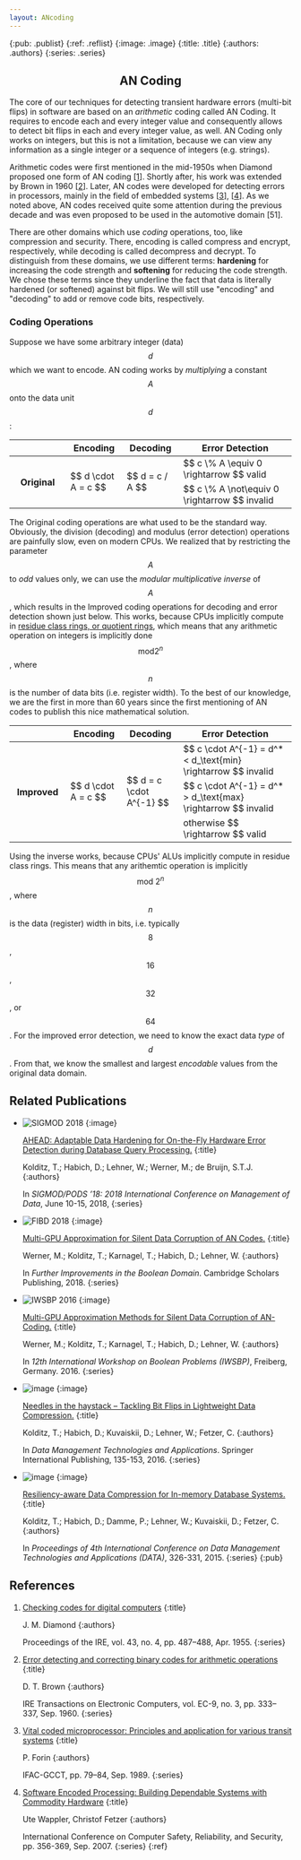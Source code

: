 ```yaml
---
layout: ANcoding
---
```


{:pub: .publist}
{:ref: .reflist}
{:image: .image}
{:title: .title}
{:authors: .authors}
{:series: .series}

## <center>AN Coding</center>

The core of our techniques for detecting transient hardware errors (multi-bit flips) in software are based on an _arithmetic_ coding called AN Coding. It requires to encode each and every integer value and  consequently allows to detect bit flips in each and every integer value, as well. AN Coding only works on integers, but this is not a limitation, because we can view any information as a single integer or a sequence of integers (e.g. strings).

Arithmetic codes were first mentioned in the mid-1950s when Diamond proposed one form of AN coding [[1](#ref1)]. Shortly after, his work was extended by Brown in 1960 [[2](#ref2)]. Later, AN codes were developed for detecting errors in processors, mainly in the field of embedded systems  [[3](#ref3)], [[4](#ref4)]. As we noted above, AN codes received quite some attention during the previous decade and was even proposed to be used in the automotive domain [51].

There are other domains which use _coding_ operations, too, like compression and security. There, encoding is called compress and encrypt, respectively, while decoding is called decompress and decrypt. To distinguish from these domains, we use different terms: **hardening** for increasing the code strength and **softening** for reducing the code strength. We chose these terms since they underline the fact that data is literally hardened (or softened) against bit flips. We will still use "encoding" and "decoding" to add or remove code bits, respectively.

### Coding Operations

Suppose we have some arbitrary integer (data) $$d$$ which we want to encode. AN coding works by _multiplying_ a constant $$A$$ onto the data unit $$d$$:

<table>
  <colgroup>
    <col width="20%" />
    <col width="20%" />
    <col width="20%" />
    <col width="40%" />
  </colgroup>
  <thead>
    <tr>
      <th></th>
      <th>Encoding</th>
      <th>Decoding</th>
      <th>Error Detection</th>
    </tr>
  </thead>
  <tbody>
    <tr>
      <th rowspan="2">Original</th>
      <td rowspan="2" markdown="span">$$ d \cdot A = c $$</td>
      <td rowspan="2" markdown="span">$$ d = c / A $$</td>
      <td markdown="span">$$ c \% A \equiv 0 \rightarrow $$ valid</td>
    </tr>
    <tr>
      <td markdown="span">$$ c \% A \not\equiv 0 \rightarrow $$ invalid</td>
    </tr>
  </tbody>
</table>

The Original coding operations are what used to be the standard way. Obviously, the division (decoding) and modulus (error detection) operations are painfully slow, even on modern CPUs. We realized that by restricting the parameter $$A$$ to _odd_ values only, we can use the _modular multiplicative inverse_ of $$A$$, which results in the Improved coding operations for decoding and error detection shown just below. This works, because CPUs implicitly compute in [residue class rings, or quotient rings](https://en.wikipedia.org/wiki/Quotient_ring), which means that any arithmetic operation on integers is implicitly done $$ \text{mod} 2^n $$, where $$ n $$ is the number of data bits (i.e. register width). To the best of our knowledge, we are the first in more than 60 years since the first mentioning of AN codes to publish this nice mathematical solution.

<table>
  <colgroup>
    <col width="20%" />
    <col width="20%" />
    <col width="20%" />
    <col width="40%" />
  </colgroup>
  <thead>
    <tr>
      <th></th>
      <th>Encoding</th>
      <th>Decoding</th>
      <th>Error Detection</th>
    </tr>
  </thead>
  <tbody>
    <tr>
      <th rowspan="3">Improved</th>
      <td rowspan="3" markdown="span">$$ d \cdot A = c $$</td>
      <td rowspan="3" markdown="span">$$ d = c \cdot A^{-1} $$</td>
      <td markdown="span">$$ c \cdot A^{-1} = d^* < d_\text{min} \rightarrow $$ invalid</td>
    </tr>
    <tr>
    <td markdown="span">$$ c \cdot A^{-1} = d^* > d_\text{max} \rightarrow $$ invalid</td>
    </tr>
    <tr>
    <td markdown="span">otherwise $$ \rightarrow $$ valid</td>
    </tr>
  </tbody>
</table>

Using the inverse works, because CPUs' ALUs implicitly compute in residue class rings. This means that any arithemtic operation is implicitly $$ \text{mod } 2^n $$, where $$ n $$ is the data (register) width in bits, i.e. typically $$8$$, $$16$$, $$32$$, or $$64$$. For the improved error detection, we need to know the exact data _type_ of $$ d $$. From that, we know the smallest and largest _encodable_ values from the original data domain.

## Related Publications

+ <img alt="SIGMOD 2018" src="/assets/images/logo_SIGMOD_2018.png" />
  {:image}

  <a name="pub5" href="https://doi.org/10.1145/3183713.3183740" target="_blank">AHEAD: Adaptable Data Hardening for On-the-Fly Hardware Error Detection during Database Query Processing.</a>
  {:title}

  Kolditz, T.; Habich, D.; Lehner, W.; Werner, M.; de Bruijn, S.T.J.
  {:authors}

  In _SIGMOD/PODS ’18: 2018 International Conference on Management of Data_, June 10-15, 2018,
  {:series}
+ <img alt="FIBD 2018" src="/assets/images/logo_FIBD_2018.jpeg" />
  {:image}

  <a name="pub4" href="http://www.cambridgescholars.com/further-improvements-in-the-boolean-domain" target="_blank">Multi-GPU Approximation for Silent Data Corruption of AN Codes.</a>
  {:title}

  Werner, M.; Kolditz, T.; Karnagel, T.; Habich, D.; Lehner, W.
  {:authors}

  In _Further Improvements in the Boolean Domain_. Cambridge Scholars Publishing, 2018.
  {:series}
+ <img alt="IWSBP 2016" src="/assets/images/logo_IWSBP.png" />
  {:image}

  <a name="pub3" href="https://wwwdb.inf.tu-dresden.de/wp-content/uploads/2016-IWSBP-Multi-GPU-Approximation-Methods-for-Silent-Data-Corruption-of-AN-Codes.pdf" target="_blank">Multi-GPU Approximation Methods for Silent Data Corruption of AN-Coding.</a>
  {:title}

  Werner, M.; Kolditz, T.; Karnagel, T.; Habich, D.; Lehner, W.
  {:authors}

  In _12th International Workshop on Boolean Problems (IWSBP)_, Freiberg, Germany. 2016.
  {:series}
+ <img alt="image" src="/assets/images/logo_CCIS_2016.jpg" />
  {:image}

  <a name="pub2" href="https://link.springer.com/chapter/10.1007/978-3-319-30162-4_9" target="_blank">Needles in the haystack – Tackling Bit Flips in Lightweight Data Compression.</a>
  {:title}

  Kolditz, T.; Habich, D.; Kuvaiskii, D.; Lehner, W.; Fetzer, C.
  {:authors}

  In _Data Management Technologies and Applications_. Springer International Publishing, 135-153, 2016.
  {:series}
+ <img alt="image" src="/assets/images/logo_DATA_2015.png" />
  {:image}

  <a name="pub1" href="http://www.springer.com/de/book/9783319301617" target="_blank">Resiliency-aware Data Compression for In-memory Database Systems.</a>
  {:title}

  Kolditz, T.; Habich, D.; Damme, P.; Lehner, W.; Kuvaiskii, D.; Fetzer, C.
  {:authors}

  In _Proceedings of 4th International Conference on Data Management Technologies and Applications (DATA)_, 326-331, 2015.
  {:series}
{:pub}

## References

1.  <a name="ref1" href="https://doi.org/10.1109/JRPROC.1955.277858">Checking codes for digital computers</a>
    {:title}

    J. M. Diamond
    {:authors}

    Proceedings of the IRE, vol. 43, no. 4, pp. 487–488, Apr. 1955.
    {:series}
2.  <a name="ref2" href="https://doi.org/10.1109/TEC.1960.5219855">Error detecting and correcting binary codes for arithmetic operations</a>
    {:title}

    D. T. Brown
    {:authors}

    IRE Transactions on Electronic Computers, vol. EC-9, no. 3, pp. 333–337, Sep. 1960.
    {:series}
3.  <a name="ref3" href="">Vital coded microprocessor: Principles and application for various transit systems</a>
    {:title}

    P. Forin
    {:authors}

    IFAC-GCCT, pp. 79–84, Sep. 1989.
    {:series}
4.  <a name="ref4" href="https://doi.org/10.1007/978-3-540-75101-4_34">Software Encoded Processing: Building Dependable Systems with Commodity Hardware</a>
    {:title}

    Ute Wappler, Christof Fetzer
    {:authors}

    International Conference on Computer Safety, Reliability, and Security, pp. 356-369, Sep. 2007.
    {:series}
{:ref}
